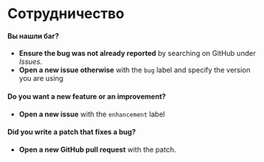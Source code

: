 # Сотрудничество

#### **Вы нашли баг?**

- **Ensure the bug was not already reported** by searching on GitHub under _Issues_.
- **Open a new issue otherwise** with the `bug` label and specify the version you are using

#### **Do you want a new feature or an improvement?**

- **Open a new issue** with the `enhancement` label

#### **Did you write a patch that fixes a bug?**

- **Open a new GitHub pull request** with the patch.
